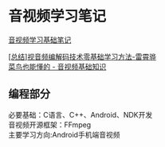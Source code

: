 #  音视频学习笔记

[音视频学习基础笔记](https://github.com/hiongyend/AudioAndVideoStudyNotes/blob/master/%E9%9F%B3%E8%A7%86%E9%A2%91%E5%9F%BA%E7%A1%80%E7%AC%94%E8%AE%B0.md)


[[总结]视音频编解码技术零基础学习方法-雷霄骅](https://blog.csdn.net/leixiaohua1020/article/details/18893769)   
[菜鸟也能懂的 - 音视频基础知识](https://www.jianshu.com/p/614b3e6e641a)

## 编程部分
必要基础：C语言、C++、Android、NDK开发   
音视频开源框架：FFmpeg   
主要学习方向:Android手机端音视频   

